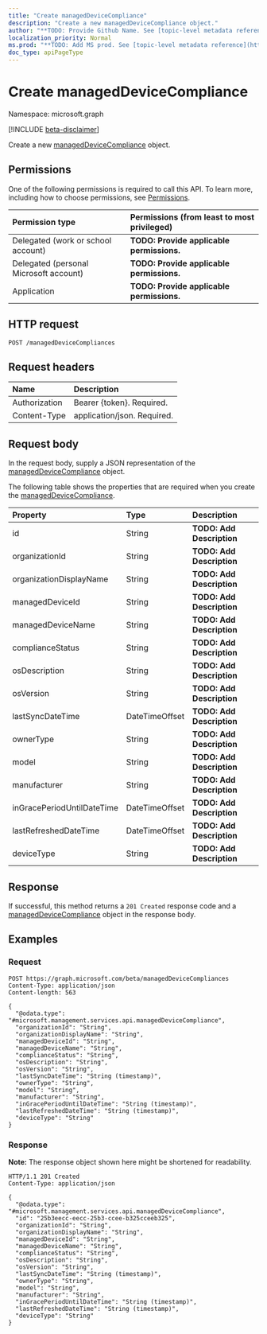```yaml
---
title: "Create managedDeviceCompliance"
description: "Create a new managedDeviceCompliance object."
author: "**TODO: Provide Github Name. See [topic-level metadata reference](https://msgo.azurewebsites.net/add/document/guidelines/metadata.html#topic-level-metadata)**"
localization_priority: Normal
ms.prod: "**TODO: Add MS prod. See [topic-level metadata reference](https://msgo.azurewebsites.net/add/document/guidelines/metadata.html#topic-level-metadata)**"
doc_type: apiPageType
---
```


# Create managedDeviceCompliance
Namespace: microsoft.graph

[!INCLUDE [beta-disclaimer](../../includes/beta-disclaimer.md)]

Create a new [managedDeviceCompliance](../resources/manageddevicecompliance.md) object.

## Permissions
One of the following permissions is required to call this API. To learn more, including how to choose permissions, see [Permissions](/graph/permissions-reference).

|Permission type|Permissions (from least to most privileged)|
|:---|:---|
|Delegated (work or school account)|**TODO: Provide applicable permissions.**|
|Delegated (personal Microsoft account)|**TODO: Provide applicable permissions.**|
|Application|**TODO: Provide applicable permissions.**|

## HTTP request

<!-- {
  "blockType": "ignored"
}
-->
``` http
POST /managedDeviceCompliances
```

## Request headers
|Name|Description|
|:---|:---|
|Authorization|Bearer {token}. Required.|
|Content-Type|application/json. Required.|

## Request body
In the request body, supply a JSON representation of the [managedDeviceCompliance](../resources/manageddevicecompliance.md) object.

The following table shows the properties that are required when you create the [managedDeviceCompliance](../resources/manageddevicecompliance.md).

|Property|Type|Description|
|:---|:---|:---|
|id|String|**TODO: Add Description**|
|organizationId|String|**TODO: Add Description**|
|organizationDisplayName|String|**TODO: Add Description**|
|managedDeviceId|String|**TODO: Add Description**|
|managedDeviceName|String|**TODO: Add Description**|
|complianceStatus|String|**TODO: Add Description**|
|osDescription|String|**TODO: Add Description**|
|osVersion|String|**TODO: Add Description**|
|lastSyncDateTime|DateTimeOffset|**TODO: Add Description**|
|ownerType|String|**TODO: Add Description**|
|model|String|**TODO: Add Description**|
|manufacturer|String|**TODO: Add Description**|
|inGracePeriodUntilDateTime|DateTimeOffset|**TODO: Add Description**|
|lastRefreshedDateTime|DateTimeOffset|**TODO: Add Description**|
|deviceType|String|**TODO: Add Description**|



## Response

If successful, this method returns a `201 Created` response code and a [managedDeviceCompliance](../resources/manageddevicecompliance.md) object in the response body.

## Examples

### Request
<!-- {
  "blockType": "request",
  "name": "create_manageddevicecompliance_from_manageddevicecompliances"
}
-->
``` http
POST https://graph.microsoft.com/beta/managedDeviceCompliances
Content-Type: application/json
Content-length: 563

{
  "@odata.type": "#microsoft.management.services.api.managedDeviceCompliance",
  "organizationId": "String",
  "organizationDisplayName": "String",
  "managedDeviceId": "String",
  "managedDeviceName": "String",
  "complianceStatus": "String",
  "osDescription": "String",
  "osVersion": "String",
  "lastSyncDateTime": "String (timestamp)",
  "ownerType": "String",
  "model": "String",
  "manufacturer": "String",
  "inGracePeriodUntilDateTime": "String (timestamp)",
  "lastRefreshedDateTime": "String (timestamp)",
  "deviceType": "String"
}
```


### Response
**Note:** The response object shown here might be shortened for readability.
<!-- {
  "blockType": "response",
  "truncated": true,
  "@odata.type": "microsoft.management.services.api.managedDeviceCompliance"
}
-->
``` http
HTTP/1.1 201 Created
Content-Type: application/json

{
  "@odata.type": "#microsoft.management.services.api.managedDeviceCompliance",
  "id": "25b3eecc-eecc-25b3-ccee-b325cceeb325",
  "organizationId": "String",
  "organizationDisplayName": "String",
  "managedDeviceId": "String",
  "managedDeviceName": "String",
  "complianceStatus": "String",
  "osDescription": "String",
  "osVersion": "String",
  "lastSyncDateTime": "String (timestamp)",
  "ownerType": "String",
  "model": "String",
  "manufacturer": "String",
  "inGracePeriodUntilDateTime": "String (timestamp)",
  "lastRefreshedDateTime": "String (timestamp)",
  "deviceType": "String"
}
```

